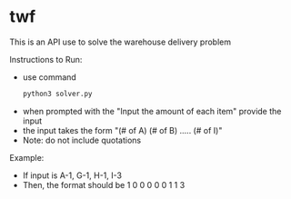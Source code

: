 # twf

This is an API use to solve the warehouse delivery problem

Instructions to Run:
- use command 
  ```bash
  python3 solver.py
  ```
- when prompted with the "Input the amount of each item" provide the input
- the input takes the form "(# of A) (# of B) ..... (# of I)"
- Note: do not include quotations

Example:
- If input is A-1, G-1, H-1, I-3
- Then, the format should be 1 0 0 0 0 0 1 1 3

